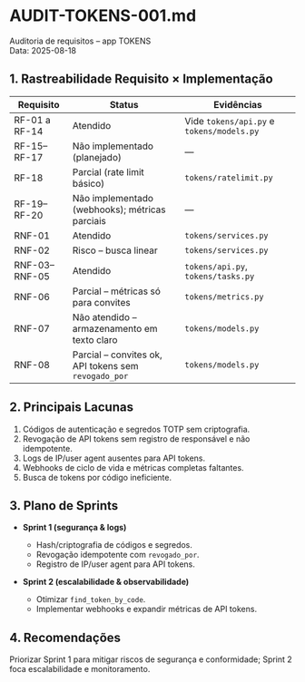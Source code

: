 # AUDIT-TOKENS-001.md
Auditoria de requisitos – app TOKENS  
Data: 2025-08-18  

## 1. Rastreabilidade Requisito × Implementação

| Requisito | Status | Evidências |
|-----------|--------|-----------|
| RF-01 a RF-14 | Atendido | Vide `tokens/api.py` e `tokens/models.py` |
| RF-15–RF-17 | Não implementado (planejado) | — |
| RF-18 | Parcial (rate limit básico) | `tokens/ratelimit.py` |
| RF-19–RF-20 | Não implementado (webhooks); métricas parciais | — |
| RNF-01 | Atendido | `tokens/services.py` |
| RNF-02 | Risco – busca linear | `tokens/services.py` |
| RNF-03–RNF-05 | Atendido | `tokens/api.py`, `tokens/tasks.py` |
| RNF-06 | Parcial – métricas só para convites | `tokens/metrics.py` |
| RNF-07 | Não atendido – armazenamento em texto claro | `tokens/models.py` |
| RNF-08 | Parcial – convites ok, API tokens sem `revogado_por` | `tokens/models.py` |

## 2. Principais Lacunas
1. Códigos de autenticação e segredos TOTP sem criptografia.
2. Revogação de API tokens sem registro de responsável e não idempotente.
3. Logs de IP/user agent ausentes para API tokens.
4. Webhooks de ciclo de vida e métricas completas faltantes.
5. Busca de tokens por código ineficiente.

## 3. Plano de Sprints
- **Sprint 1 (segurança & logs)**
  - Hash/criptografia de códigos e segredos.
  - Revogação idempotente com `revogado_por`.
  - Registro de IP/user agent para API tokens.

- **Sprint 2 (escalabilidade & observabilidade)**
  - Otimizar `find_token_by_code`.
  - Implementar webhooks e expandir métricas de API tokens.

## 4. Recomendações
Priorizar Sprint 1 para mitigar riscos de segurança e conformidade; Sprint 2 foca escalabilidade e monitoramento.
